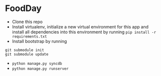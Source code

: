 FoodDay
=======

- Clone this repo
- Install virtualenv, initialize a new virtual environment for this app and install all dependencies into this environment by running ```pip install -r requirements.txt```
- Install bootstrap by running
```
git submodule init 
git submodule update
```

- ```python manage.py syncdb```
- ```python manage.py runserver```
